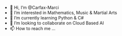 - 👋 Hi, I’m @Carfax-Marci
- 👀 I’m interested in Mathematics, Music & Martial Arts
- 🌱 I’m currently learning Python & C#
- 💞️ I’m looking to collaborate on Cloud Based AI
- 📫 How to reach me ...

<!---
Carfax-Marci/Carfax-Marci is a ✨ special ✨ repository because its `README.md` (this file) appears on your GitHub profile.
You can click the Preview link to take a look at your changes.
--->
